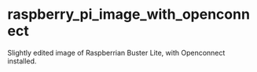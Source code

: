 # raspberry_pi_image_with_openconnect
Slightly edited image of Raspberrian Buster Lite, with Openconnect installed.

